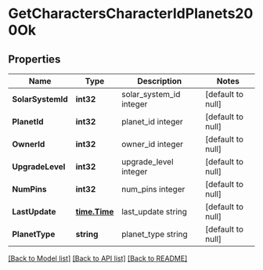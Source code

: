 # GetCharactersCharacterIdPlanets200Ok

## Properties
Name | Type | Description | Notes
------------ | ------------- | ------------- | -------------
**SolarSystemId** | **int32** | solar_system_id integer | [default to null]
**PlanetId** | **int32** | planet_id integer | [default to null]
**OwnerId** | **int32** | owner_id integer | [default to null]
**UpgradeLevel** | **int32** | upgrade_level integer | [default to null]
**NumPins** | **int32** | num_pins integer | [default to null]
**LastUpdate** | [**time.Time**](time.Time.md) | last_update string | [default to null]
**PlanetType** | **string** | planet_type string | [default to null]

[[Back to Model list]](../README.md#documentation-for-models) [[Back to API list]](../README.md#documentation-for-api-endpoints) [[Back to README]](../README.md)


